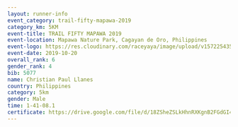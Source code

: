 ```yaml
---
layout: runner-info 
event_category: trail-fifty-mapawa-2019 
category_km: 5KM 
event-title: TRAIL FIFTY MAPAWA 2019  
event-location: Mapawa Nature Park, Cagayan de Oro, Philippines 
event-logo: https://res.cloudinary.com/raceyaya/image/upload/v1572254355/logo/trail-fifty-mapawa_fizjmb.jpg 
event-date: 2019-10-20 
overall_rank: 6
gender_rank: 4
bib: 5077
name: Christian Paul Llanes
country: Philippines
category: 5km
gender: Male
time: 1-41-08.1
certificate: https://drive.google.com/file/d/18ZSheZSLkHhnRXKgnB2FGdGI43tSGRRo/view?usp=sharing
---
```


